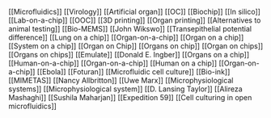 [[Microfluidics]]
[[Virology]]
[[Artificial organ]]
[[OC]]
[[Biochip]]
[[In silico]]
[[Lab-on-a-chip]]
[[OOC]]
[[3D printing]]
[[Organ printing]]
[[Alternatives to animal testing]]
[[Bio-MEMS]]
[[John Wikswo]]
[[Transepithelial potential difference]]
[[Lung on a chip]]
[[Organ-on-a-chip]]
[[Organ on a chip]]
[[System on a chip]]
[[Organ on Chip]]
[[Organs on chip]]
[[Organ on chips]]
[[Organs on chips]]
[[Emulate]]
[[Donald E. Ingber]]
[[Organs on a chip]]
[[Human-on-a-chip]]
[[Organ-on-a-chip]]
[[Human on a chip]]
[[Organ-on-a-chip]]
[[Ebola]]
[[Foturan]]
[[Microfluidic cell culture]]
[[Bio-ink]]
[[MIMETAS]]
[[Nancy Allbritton]]
[[Uwe Marx]]
[[Microphysiological systems]]
[[Microphysiological system]]
[[D. Lansing Taylor]]
[[Alireza Mashaghi]]
[[Sushila Maharjan]]
[[Expedition 59]]
[[Cell culturing in open microfluidics]]
